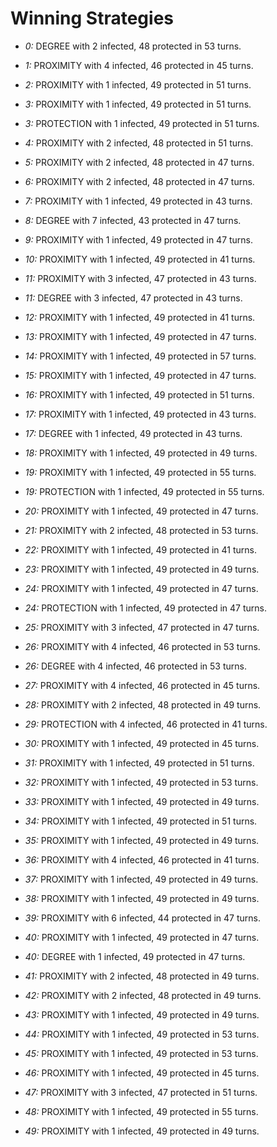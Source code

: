 # Winning Strategies

* _0:_ DEGREE with 2 infected, 48 protected in 53 turns.


* _1:_ PROXIMITY with 4 infected, 46 protected in 45 turns.


* _2:_ PROXIMITY with 1 infected, 49 protected in 51 turns.


* _3:_ PROXIMITY with 1 infected, 49 protected in 51 turns.


* _3:_ PROTECTION with 1 infected, 49 protected in 51 turns.


* _4:_ PROXIMITY with 2 infected, 48 protected in 51 turns.


* _5:_ PROXIMITY with 2 infected, 48 protected in 47 turns.


* _6:_ PROXIMITY with 2 infected, 48 protected in 47 turns.


* _7:_ PROXIMITY with 1 infected, 49 protected in 43 turns.


* _8:_ DEGREE with 7 infected, 43 protected in 47 turns.


* _9:_ PROXIMITY with 1 infected, 49 protected in 47 turns.


* _10:_ PROXIMITY with 1 infected, 49 protected in 41 turns.


* _11:_ PROXIMITY with 3 infected, 47 protected in 43 turns.


* _11:_ DEGREE with 3 infected, 47 protected in 43 turns.


* _12:_ PROXIMITY with 1 infected, 49 protected in 41 turns.


* _13:_ PROXIMITY with 1 infected, 49 protected in 47 turns.


* _14:_ PROXIMITY with 1 infected, 49 protected in 57 turns.


* _15:_ PROXIMITY with 1 infected, 49 protected in 47 turns.


* _16:_ PROXIMITY with 1 infected, 49 protected in 51 turns.


* _17:_ PROXIMITY with 1 infected, 49 protected in 43 turns.


* _17:_ DEGREE with 1 infected, 49 protected in 43 turns.


* _18:_ PROXIMITY with 1 infected, 49 protected in 49 turns.


* _19:_ PROXIMITY with 1 infected, 49 protected in 55 turns.


* _19:_ PROTECTION with 1 infected, 49 protected in 55 turns.


* _20:_ PROXIMITY with 1 infected, 49 protected in 47 turns.


* _21:_ PROXIMITY with 2 infected, 48 protected in 53 turns.


* _22:_ PROXIMITY with 1 infected, 49 protected in 41 turns.


* _23:_ PROXIMITY with 1 infected, 49 protected in 49 turns.


* _24:_ PROXIMITY with 1 infected, 49 protected in 47 turns.


* _24:_ PROTECTION with 1 infected, 49 protected in 47 turns.


* _25:_ PROXIMITY with 3 infected, 47 protected in 47 turns.


* _26:_ PROXIMITY with 4 infected, 46 protected in 53 turns.


* _26:_ DEGREE with 4 infected, 46 protected in 53 turns.


* _27:_ PROXIMITY with 4 infected, 46 protected in 45 turns.


* _28:_ PROXIMITY with 2 infected, 48 protected in 49 turns.


* _29:_ PROTECTION with 4 infected, 46 protected in 41 turns.


* _30:_ PROXIMITY with 1 infected, 49 protected in 45 turns.


* _31:_ PROXIMITY with 1 infected, 49 protected in 51 turns.


* _32:_ PROXIMITY with 1 infected, 49 protected in 53 turns.


* _33:_ PROXIMITY with 1 infected, 49 protected in 49 turns.


* _34:_ PROXIMITY with 1 infected, 49 protected in 51 turns.


* _35:_ PROXIMITY with 1 infected, 49 protected in 49 turns.


* _36:_ PROXIMITY with 4 infected, 46 protected in 41 turns.


* _37:_ PROXIMITY with 1 infected, 49 protected in 49 turns.


* _38:_ PROXIMITY with 1 infected, 49 protected in 49 turns.


* _39:_ PROXIMITY with 6 infected, 44 protected in 47 turns.


* _40:_ PROXIMITY with 1 infected, 49 protected in 47 turns.


* _40:_ DEGREE with 1 infected, 49 protected in 47 turns.


* _41:_ PROXIMITY with 2 infected, 48 protected in 49 turns.


* _42:_ PROXIMITY with 2 infected, 48 protected in 49 turns.


* _43:_ PROXIMITY with 1 infected, 49 protected in 49 turns.


* _44:_ PROXIMITY with 1 infected, 49 protected in 53 turns.


* _45:_ PROXIMITY with 1 infected, 49 protected in 53 turns.


* _46:_ PROXIMITY with 1 infected, 49 protected in 45 turns.


* _47:_ PROXIMITY with 3 infected, 47 protected in 51 turns.


* _48:_ PROXIMITY with 1 infected, 49 protected in 55 turns.


* _49:_ PROXIMITY with 1 infected, 49 protected in 49 turns.


